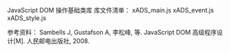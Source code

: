 JavaScript DOM 操作基础类库
库文件清单：
xADS_main.js
xADS_event.js
xADS_style.js

参考资料：
Sambells J, Gustafson A, 李松峰, 等. JavaScript DOM 高级程序设计[M]. 人民邮电出版社, 2008.
